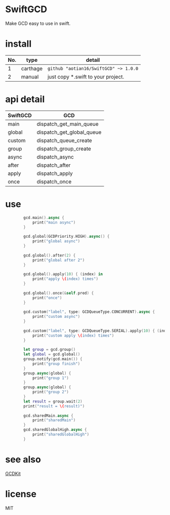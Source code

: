 # SwiftGCD
Make GCD easy to use in swift.

# install

| No.  | type     | detail                                |
| ---- | -------- | ------------------------------------- |
| 1    | carthage | `github "aotian16/SwiftGCD" ~> 1.0.0` |
| 2    | manual   | just copy *.swift to your project.    |

# api detail

| SwiftGCD | GCD                       |
| -------- | ------------------------- |
| main     | dispatch_get_main_queue   |
| global   | dispatch_get_global_queue |
| custom   | dispatch_queue_create     |
| group    | dispatch_group_create     |
| async    | dispatch_async            |
| after    | dispatch_after            |
| apply    | dispatch_apply            |
| once     | dispatch_once             |

# use

```swift
		gcd.main().async { 
            print("main async")
        }
        
        gcd.global(GCDPriority.HIGH).async() {
            print("global async")
        }
        
        gcd.global().after(2) { 
            print("global after 2")
        }
        
        gcd.global().apply(10) { (index) in
            print("apply \(index) times")
        }
        
        gcd.global().once(&self.pred) { 
            print("once")
        }
        
        gcd.custom("label", type: GCDQueueType.CONCURRENT).async { 
            print("custom async")
        }
        
        gcd.custom("label", type: GCDQueueType.SERIAL).apply(10) { (index) in
            print("custom apply \(index) times")
        }
        
        let group = gcd.group()
        let global = gcd.global()
        group.notify(gcd.main()) { 
            print("group finish")
        }
        group.async(global) {
            print("group 1")
        }
        group.async(global) {
            print("group 2")
        }
        let result = group.wait(2)
        print("result = \(result)")
        
        gcd.sharedMain.async { 
            print("sharedMain")
        }
        gcd.sharedGlobalHigh.async {
            print("sharedGlobalHigh")
        }
```

# see also

[GCDKit](https://github.com/JohnEstropia/GCDKit)

# license

MIT